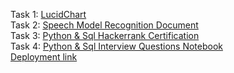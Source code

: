 Task 1:  [LucidChart](https://lucid.app/lucidspark/5ab05da3-bb08-40d3-84d6-e687b58e37b6/edit?viewport_loc=-4434%2C-12198%2C16622%2C8244%2C0_0&invitationId=inv_e439773b-1676-4acf-8c20-788d98eee01e)<br>
Task 2: [Speech Model Recognition Document](https://drive.google.com/drive/folders/1Mi_LqULs33lLWpBf-CqQzDT992AglLFq?usp=drive_link)<br>
Task 3: [Python & Sql Hackerrank Certification](https://drive.google.com/drive/folders/1FBZM8zoW-zWe7JtHgqkDuklIdtLPuD1i?usp=sharing)<br>
Task 4: [Python & Sql Interview Questions Notebook](https://colab.research.google.com/drive/1WC0hg4ntNCIRKSUUGwtb4Ji8k8hqzaM0?usp=sharing)<br>
[Deployment link](https://beyond-qwerty.vercel.app/)

